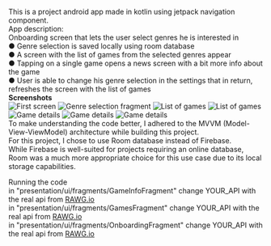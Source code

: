 This is a project android app made in kotlin using jetpack navigation component.<br />
App description:<br />
Onboarding screen that lets the user select genres he is interested in<br />
● Genre selection is saved locally using room database <br />
● A screen with the list of games from the selected genres appear<br />
● Tapping on a single game opens a news screen with a bit more info about the game<br />
● User is able to change his genre selection in the settings that in return, refreshes the screen with the list of
games<br />
**Screenshots**<br />
![First screen](images/splash.jpg)
![Genre selection fragment](images/genre.jpg)
![List of games](images/gameList.jpg)
![List of games](images/gameList2.jpg)
![Game details](images/detail1.jpg)
![Game details](images/detail1.2.jpg)
![Game details](images/detail2.jpg)
<br />
To make understanding the code better, I adhered to the MVVM (Model-View-ViewModel) architecture while building this project. <br />
For this project, I chose to use Room database instead of Firebase. <br />While Firebase is well-suited for projects requiring an online database, Room was a much more appropriate choice for this use case due to its local storage capabilities. <br />

Running the code<br />
in "presentation/ui/fragments/GameInfoFragment" change YOUR_API with the real api from [RAWG.io](RAWG.io)<br />
in "presentation/ui/fragments/GamesFragment" change YOUR_API with the real api from [RAWG.io](RAWG.io)<br />
in "presentation/ui/fragments/OnboardingFragment" change YOUR_API with the real api from [RAWG.io](RAWG.io)<br />
